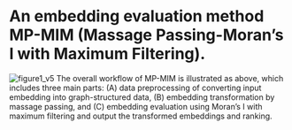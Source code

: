An embedding evaluation method MP-MIM (Massage Passing-Moran’s I with Maximum Filtering).
=============================================================================================
![figure1_v5](https://user-images.githubusercontent.com/76267829/159115284-f1890722-e186-4bae-9f26-e7aa8594c1f5.png)
The overall workflow of MP-MIM is illustrated as above, which includes three main parts: (A) data preprocessing of converting input embedding into graph-structured data, (B) embedding transformation by massage passing, and (C) embedding evaluation using Moran’s I with maximum filtering and output the transformed embeddings and ranking.
